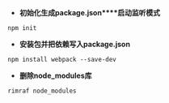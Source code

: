 - **初始化生成package.json****启动监听模式**

`npm init`

- **安装包并把依赖写入package.json**

`npm install webpack --save-dev`

- **删除node_modules库**

`rimraf node_modules`